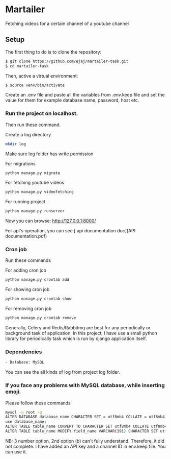 # Martailer

Fetching videos for a certain channel of a youtube channel

## Setup

The first thing to do is to clone the repository:

```sh
$ git clone https://github.com/ejaj/martailer-task.git
$ cd martailer-task
```

Then, active a virtual environment:

```sh
$ source venv/bin/activate
```

Create an .env file and paste all the variables from .env.keep file and set the value for them for example database
name, password, host etc.

### Run the project on localhost.

Then run these command. 

Create a log directory

```sh
mkdir log
```

Make sure log folder has write permission

For migrations

```sh
python manage.py migrate
```

For fetching youtube videos

```sh
python manage.py videofetching
```

For running project.

```sh
python manage.py runserver
```

Now you can browse: http://127.0.0.1:8000/

For api's operation, you can see
[ api documentation doc](API documentation.pdf)

### Cron job

Run these commands

For adding cron job

```sh
python manage.py crontab add
```

For showing cron job

```sh
python manage.py crontab show
```

For removing cron job

```sh
python manage.py crontab remove
```

Generally, Celery and Redis/Rabbitmq are best for any periodically or background task of application. In this project, I
have use a small python library for periodically task which is run by django application itself.

### Dependencies

```sh
- Database: MySQL
```

You can see the all kinds of log from project log folder.

### If you face any problems with MySQL database, while inserting emoji.

Please follow these commands

```sh
mysql -u root -p
ALTER DATABASE database_name CHARACTER SET = utf8mb4 COLLATE = utf8mb4_unicode_ci;
use database_name;
ALTER TABLE table_name CONVERT TO CHARACTER SET utf8mb4 COLLATE utf8mb4_unicode_ci;
ALTER TABLE table_name MODIFY field_name VARCHAR(191) CHARACTER SET utf8mb4 COLLATE utf8mb4_unicode_ci;
```

NB: 3 number option, 2nd option (b) can't fully understand. Therefore, it did not complete.
I have added an API key and a channel ID in env.keep file. You can use it.